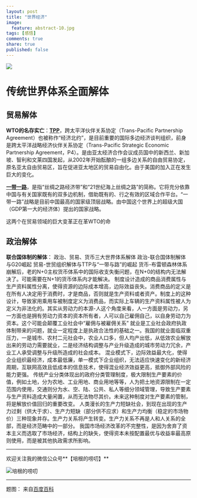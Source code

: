 ```yaml
---
layout: post
title: "世界经济"
image:
  feature: abstract-10.jpg
tags: [感悟]
comments: true
share: true
published: false
---
```

![](http://pic.yupoo.com/peigen123_v/FnRBRbi5/sEVh0.jpg)

# 传统世界体系全面解体
## 贸易解体
**WTO的名存实亡**：[**TPP**](http://baike.baidu.com/item/%E8%B7%A8%E5%A4%AA%E5%B9%B3%E6%B4%8B%E4%BC%99%E4%BC%B4%E5%85%B3%E7%B3%BB%E5%8D%8F%E5%AE%9A/16854195?fromtitle=tpp&fromid=10547728&type=syn)，跨太平洋伙伴关系协定（Trans-Pacific Partnership Agreement）也被称作“经济北约”，是目前重要的国际多边经济谈判组织，前身是跨太平洋战略经济伙伴关系协定（Trans-Pacific Strategic Economic Partnership Agreement，P4）。是由亚太经济合作会议成员国中的新西兰、新加坡、智利和文莱四国发起，从2002年开始酝酿的一组多边关系的自由贸易协定，原名亚太自由贸易区，旨在促进亚太地区的贸易自由化。由于美国的加入正在发生巨大的变化。

[**一带一路**](http://baike.baidu.com/view/12241799.htm)，是指“丝绸之路经济带”和“21世纪海上丝绸之路”的简称。它将充分依靠中国与有关国家既有的双多边机制，借助既有的、行之有效的区域合作平台。“一带一路”战略是目前中国最高的国家级顶层战略。由中国这个世界上的超级大国（GDP第一大的经济体）提出的国家战略。

这两个在贸易领域的巨大变革正在革WTO的命


## 政治解体
**联合国体制的解体**：政治、贸易、货币三大世界体系解体政治-联合国体制解体与G20崛起贸易-世贸组织解体与TTP与“一带与路”的崛起货币-布雷顿森林体系崩解后，老的N+0主权货币体系中的国际收支失衡问题，在N+0的结构内无法解决了。可能需要在N+1的货币体系内才能解决。制度设计造成的商品消费属性与生产资料属性分离，使得资源的边际成本增高，边际效益丧失。消费商品的定义是在所有人决定用于消费时，才是商品，否则就是生产资料或者资产。制度上的这种设计，导致家用乘用车被制度定义为消费品，而实际上车辆的生产资料属性被人为定义为非法化的。其实从劳动力的本源-人这个角度来看，人一方面是劳动力，另一方面也是拥有劳动力资本的资本所有者，人可以自己雇佣自己，以自身劳动力为资本。这个可能会颠覆工业社会中“雇佣与被雇佣关系”就业是工业社会政府执政体制带来的问题，就业一定程度上是执政合法性的基础之一。我国的就业面临双重压力，一是城市、农村二元社会中，农业人口多，但人均产出低，从低效农业解放出来的劳动力需要就业，二是经济结构调整与产业升级造成的城市劳动力冗余，产业工人承受调整与升级所造成的社会成本。混业模式下，边际效益最大化，使得企业组织最经济，成本最低廉，单一模式下企业组织，无法适应快速变化的新经济周期，互联网高效且低成本的信息技术，使得混业经济效益更高，抵御外部风险的能力更强。传统产业分类体现出的政府分类管理制度，极大限制生产要素的价值，例如土地，分为农地、工业用地、商业用地等等，人为把土地资源限制在一定范围内使用，交通则分为水、空、陆、公共、私人等细分领域管理，导致生产要素与生产资料造成大量闲置，从而无法物尽其价。未来这种制度对生产要素的管制，将是解放价值回归的重要改变。人类漫长的生产力短缺社会，到现在出现的生产力过剩（供大于求）、生产力短缺（部分供不应求）和生产力均衡（稳定的市场物价）三种现象并存。生产力关系将产生转变。生产力关系不再是人和人关系的全部，而是经济范畴中的一部分。我国市场经济改革的不完整性，是因为舍弃了资本主义而选取了市场经济，结构上的缺失，使得资本未按配置最优与收益率最高原则使用，而是被其他执政需求所影响。
---
欢迎关注我的微信公众号**【培根的唠叨】**

![培根的唠叨](http://pic.yupoo.com/peigen123_v/FlH0GKmz/12EiFV.jpg)

---
题图： 来自[百度百科](http://baike.baidu.com/link?url=3hq9oENOj_t9T2CN-bNYKlWu2OQX9EAWobGx3tUW5Orz0fVWLUKR9vwe2b1D2JSeQ-A7niH3BmU66yFl6ympWdYVDAjqLDAezzbNT1VDJL7)
